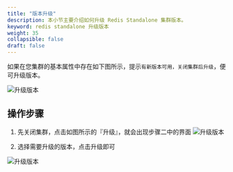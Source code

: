 ```yaml
---
title: "版本升级"
description: 本小节主要介绍如何升级 Redis Standalone 集群版本。 
keyword: redis standalone 升级版本
weight: 35
collapsible: false
draft: false
---
```




如果在您集群的基本属性中存在如下图所示，提示`有新版本可用，关闭集群后升级`，便可升级版本。

![升级版本](../../_images/upgrade_version_1.png)

## 操作步骤

1. 先关闭集群，点击如图所示的『升级』，就会出现步骤二中的界面
  ![升级版本](../../_images/upgrade_version_2.png)

2. 选择需要升级的版本，点击升级即可

![升级版本](../../_images/upgrade_version_3.png)
